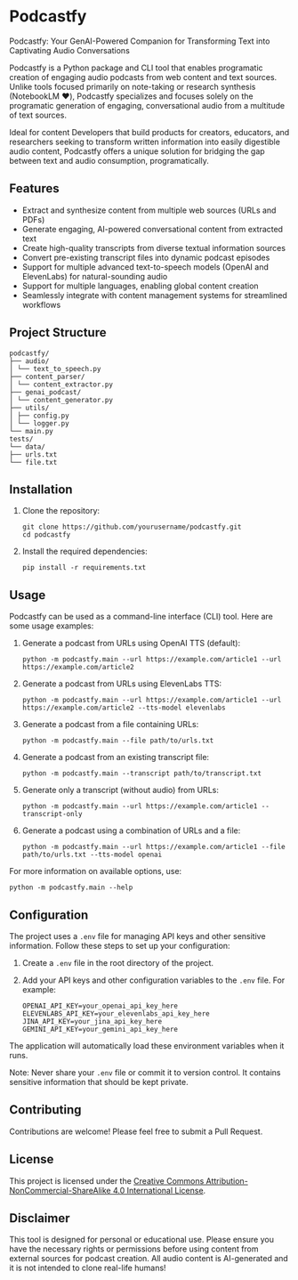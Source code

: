 # Podcastfy

Podcastfy: Your GenAI-Powered Companion for Transforming Text into Captivating Audio Conversations

Podcastfy is a Python package and CLI tool that enables programatic creation of engaging audio podcasts from web content and text sources. Unlike tools focused primarily on note-taking or research synthesis (NotebookLM ❤️), Podcastfy specializes and focuses solely on the programatic generation of engaging, conversational audio from a multitude of text sources.

Ideal for content Developers that build products for creators, educators, and researchers seeking to transform written information into easily digestible audio content, Podcastfy offers a unique solution for bridging the gap between text and audio consumption, programatically.

## Features

- Extract and synthesize content from multiple web sources (URLs and PDFs)
- Generate engaging, AI-powered conversational content from extracted text
- Create high-quality transcripts from diverse textual information sources
- Convert pre-existing transcript files into dynamic podcast episodes
- Support for multiple advanced text-to-speech models (OpenAI and ElevenLabs) for natural-sounding audio
- Support for multiple languages, enabling global content creation
- Seamlessly integrate with content management systems for streamlined workflows

## Project Structure

```
podcastfy/
├── audio/
│ └── text_to_speech.py
├── content_parser/
│ └── content_extractor.py
├── genai_podcast/
│ └── content_generator.py
├── utils/
│ ├── config.py
│ └── logger.py
└── main.py
tests/
└── data/
├── urls.txt
└── file.txt
```


## Installation

1. Clone the repository:
   ```
   git clone https://github.com/yourusername/podcastfy.git
   cd podcastfy
   ```

2. Install the required dependencies:
   ```
   pip install -r requirements.txt
   ```

## Usage

Podcastfy can be used as a command-line interface (CLI) tool. Here are some usage examples:

1. Generate a podcast from URLs using OpenAI TTS (default):
   ```
   python -m podcastfy.main --url https://example.com/article1 --url https://example.com/article2
   ```

2. Generate a podcast from URLs using ElevenLabs TTS:
   ```
   python -m podcastfy.main --url https://example.com/article1 --url https://example.com/article2 --tts-model elevenlabs
   ```

3. Generate a podcast from a file containing URLs:
   ```
   python -m podcastfy.main --file path/to/urls.txt
   ```

4. Generate a podcast from an existing transcript file:
   ```
   python -m podcastfy.main --transcript path/to/transcript.txt
   ```

5. Generate only a transcript (without audio) from URLs:
   ```
   python -m podcastfy.main --url https://example.com/article1 --transcript-only
   ```

6. Generate a podcast using a combination of URLs and a file:
   ```
   python -m podcastfy.main --url https://example.com/article1 --file path/to/urls.txt --tts-model openai
   ```

For more information on available options, use:
   ```
   python -m podcastfy.main --help
   ```
    

## Configuration

The project uses a `.env` file for managing API keys and other sensitive information. Follow these steps to set up your configuration:

1. Create a `.env` file in the root directory of the project.
2. Add your API keys and other configuration variables to the `.env` file. For example:

   ```
   OPENAI_API_KEY=your_openai_api_key_here
   ELEVENLABS_API_KEY=your_elevenlabs_api_key_here
   JINA_API_KEY=your_jina_api_key_here
   GEMINI_API_KEY=your_gemini_api_key_here
   ```

The application will automatically load these environment variables when it runs.

Note: Never share your `.env` file or commit it to version control. It contains sensitive information that should be kept private.

## Contributing

Contributions are welcome! Please feel free to submit a Pull Request.

## License

This project is licensed under the [Creative Commons Attribution-NonCommercial-ShareAlike 4.0 International License](https://creativecommons.org/licenses/by-nc-sa/4.0/).

## Disclaimer

This tool is designed for personal or educational use. Please ensure you have the necessary rights or permissions before using content from external sources for podcast creation. All audio content is AI-generated and it is not intended to clone real-life humans!